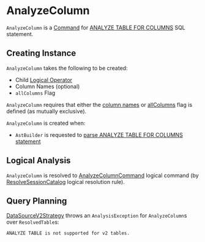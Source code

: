 # AnalyzeColumn

`AnalyzeColumn` is a [Command](Command.md) for [ANALYZE TABLE FOR COLUMNS](../sql/AstBuilder.md#visitAnalyze) SQL statement.

## Creating Instance

`AnalyzeColumn` takes the following to be created:

* <span id="child"> Child [Logical Operator](LogicalPlan.md)
* <span id="columnNames"> Column Names (optional)
* <span id="allColumns"> `allColumns` Flag

`AnalyzeColumn` requires that either the [column names](#columnNames) or [allColumns](#allColumns) flag is defined (as mutually exclusive).

`AnalyzeColumn` is created when:

* `AstBuilder` is requested to [parse ANALYZE TABLE FOR COLUMNS statement](../sql/AstBuilder.md#visitAnalyze)

## Logical Analysis

`AnalyzeColumn` is resolved to [AnalyzeColumnCommand](AnalyzeColumnCommand.md) logical command (by [ResolveSessionCatalog](../logical-analysis-rules/ResolveSessionCatalog.md) logical resolution rule).

## Query Planning

[DataSourceV2Strategy](../execution-planning-strategies/DataSourceV2Strategy.md) throws an `AnalysisException` for `AnalyzeColumn`s over `ResolvedTable`s:

```text
ANALYZE TABLE is not supported for v2 tables.
```

